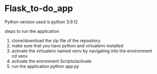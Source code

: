 # Flask_to-do_app
Python version used is python 3.9.12

steps to run the application
1. clone/download the zip file of the repository
2. make sure that you have python and virtualenv installed
3. activate the virtualenv named venv by navigating into the environment 
   cd venv
4. activate the enironment
   Scripts/activate   
5. run the application
   python app.py
   
   
